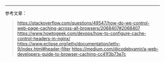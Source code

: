 ------------
参考文章：
> https://stackoverflow.com/questions/49547/how-do-we-control-web-page-caching-across-all-browsers/2068407#2068407
> https://www.howtogeek.com/devops/how-to-configure-cache-control-headers-in-nginx/
> https://www.eclipse.org/jetty/documentation/jetty-9/index.html#header-filter
> https://medium.com/@codebyamir/a-web-developers-guide-to-browser-caching-cc41f3b73e7c

